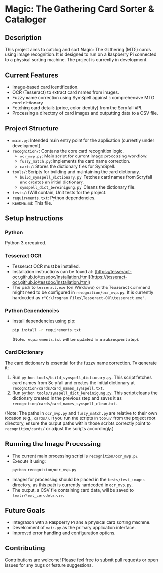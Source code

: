 # Magic: The Gathering Card Sorter & Cataloger

## Description
This project aims to catalog and sort Magic: The Gathering (MTG) cards using image recognition. It is designed to run on a Raspberry Pi connected to a physical sorting machine. The project is currently in development.

## Current Features
*   Image-based card identification.
*   OCR (Tesseract) to extract card names from images.
*   Fuzzy name correction using SymSpell against a comprehensive MTG card dictionary.
*   Fetching card details (price, color identity) from the Scryfall API.
*   Processing a directory of card images and outputting data to a CSV file.

## Project Structure
*   `main.py`: Intended main entry point for the application (currently under development).
*   `recognition/`: Contains the core card recognition logic.
    *   `ocr_mvp.py`: Main script for current image processing workflow.
    *   `fuzzy_match.py`: Implements the card name correction.
    *   `cards/`: Stores the dictionary files for SymSpell.
*   `tools/`: Scripts for building and maintaining the card dictionary.
    *   `build_symspell_dictionary.py`: Fetches card names from Scryfall and creates an initial dictionary.
    *   `symspell_dict_bereinigung.py`: Cleans the dictionary file.
*   `tests/`: (Will contain) Unit tests for the project.
*   `requirements.txt`: Python dependencies.
*   `README.md`: This file.

## Setup Instructions
### Python
Python 3.x required.

### Tesseract OCR
*   Tesseract OCR must be installed.
*   Installation instructions can be found at: [https://tesseract-ocr.github.io/tessdoc/Installation.html](https://tesseract-ocr.github.io/tessdoc/Installation.html)
*   The path to `tesseract.exe` (on Windows) or the Tesseract command might need to be configured in `recognition/ocr_mvp.py`. It is currently hardcoded as `r"C:\Program Files\Tesseract-OCR\tesseract.exe"`.

### Python Dependencies
*   Install dependencies using pip:
    ```bash
    pip install -r requirements.txt
    ```
    (Note: `requirements.txt` will be updated in a subsequent step).

### Card Dictionary
The card dictionary is essential for the fuzzy name correction. To generate it:
1.  Run `python tools/build_symspell_dictionary.py`. This script fetches card names from Scryfall and creates the initial dictionary at `recognition/cards/card_names_symspell.txt`.
2.  Run `python tools/symspell_dict_bereinigung.py`. This script cleans the dictionary created in the previous step and saves it as `recognition/cards/card_names_symspell_clean.txt`.

(Note: The paths in `ocr_mvp.py` and `fuzzy_match.py` are relative to their own location (e.g., `cards/`). If you run the scripts in `tools/` from the project root directory, ensure the output paths within those scripts correctly point to `recognition/cards/` or adjust the scripts accordingly.)

## Running the Image Processing
*   The current main processing script is `recognition/ocr_mvp.py`.
*   Execute it using:
    ```bash
    python recognition/ocr_mvp.py
    ```
*   Images for processing should be placed in the `tests/test_images` directory, as this path is currently hardcoded in `ocr_mvp.py`.
*   The output, a CSV file containing card data, will be saved to `tests/test_carddata.csv`.

## Future Goals
*   Integration with a Raspberry Pi and a physical card sorting machine.
*   Development of `main.py` as the primary application interface.
*   Improved error handling and configuration options.

## Contributing
Contributions are welcome! Please feel free to submit pull requests or open issues for any bugs or feature suggestions.
